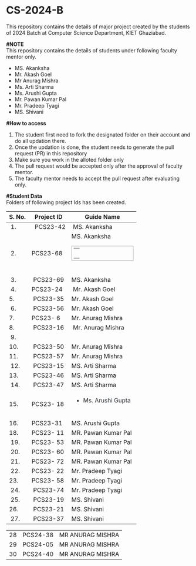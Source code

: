 # CS-2024-B
This repository contains the details of major project created by the students of 2024 Batch at Computer Science Department, KIET Ghaziabad.<br>

<b>#NOTE</b><br>
This repository contains the details of students under following faculty mentor only.<br>
<ul>
  <li>MS. Akanksha</li>
  <li>Mr. Akash Goel</li>
  <li>Mr Anurag Mishra</li>
  <li>Ms. Arti Sharma</li>
  <li>Ms. Arushi Gupta</li>
  <li>Mr. Pawan Kumar Pal</li>
  <li>Mr. Pradeep Tyagi</li>
  <li>MS. Shivani</li>
</ul>
  
<b>#How to access</b><br>
<ol>
  <li>The student first need to fork the designated folder on their account and do all updation there.</li>
  <li>Once the updation is done, the student needs to generate the pull request (PR) in this repository</li>
  <li>Make sure you work in the alloted folder only</li>
  <li>The pull request would be accepted only after the approval of faculty mentor.</li>
  <li>The faculty mentor needs to accept the pull request after evaluating only.</li>
 </ol>

<b>#Student Data</b><br>
Folders of following project Ids has been created.<br>
		<table>
		<thead>
			<tr>
				<th>S. No.</th>
				<th>Project ID</th>
				<th>Guide Name</th>
			</tr>
		</thead>
		<tbody>
			<tr>
				<td>&nbsp;1.</td>
				<td>&nbsp; PCS23-42</td>
				<td>&nbsp;MS. Akanksha&nbsp;</td>
			</tr>
			<tr>
				<td>&nbsp;2.</td>
				<td>PCS23-68</td>
				<td>MS. Akanksha<br><table id="demoTable" style="color: rgb(74, 74, 74); border: 1px solid rgb(179, 173, 173); padding: 5px;">
		<tbody>
			<tr>
				<td><br></td>
			</tr>
		</tbody></table><span style="font-size: 1em; font-weight: 400; text-align: inherit;">&nbsp;</span></td>
			</tr>
			<tr>
				<td>&nbsp;3.</td>
				<td>&nbsp;PCS23-69</td>
				<td>MS. Akanksha&nbsp;</td>
			</tr>
			<tr>
				<td>&nbsp;4.</td>
				<td>PCS23-24&nbsp;</td>
				<td>&nbsp;Mr. Akash Goel</td>
			</tr>
			<tr>
				<td>5.&nbsp;</td>
				<td>&nbsp;PCS23-35<br></td>
				<td>Mr. Akash Goel&nbsp;</td>
			</tr>
			<tr>
				<td>&nbsp;6.</td>
				<td>&nbsp;PCS23-56</td>
				<td>Mr. Akash Goel&nbsp;</td>
			</tr>
			<tr>
				<td>7.&nbsp;</td>
				<td>PCS23- 6</td>
				<td>Mr. Anurag Mishra&nbsp;</td>
			</tr>
			<tr>
				<td>8.&nbsp;</td>
				<td>&nbsp;PCS23-16</td>
				<td>&nbsp;Mr. Anurag Mishra</td>
			</tr>
			<tr>
				<td>&nbsp;9.</td>
				<td>&nbsp;</td>
				<td><span style="font-style: normal; font-weight: 400;"></span>&nbsp;</td>
			</tr>
			<tr>
				<td>10.&nbsp;</td>
				<td>&nbsp;PCS23-50</td>
				<td><span style="font-style: normal; font-weight: 400;">Mr. Anurag Mishra</span>&nbsp;</td>
			</tr>
			<tr>
				<td>11.&nbsp;</td>
				<td>&nbsp;PCS23-57</td>
				<td><span style="font-style: normal; font-weight: 400;">Mr. Anurag Mishra</span>&nbsp;</td>
			</tr>
			<tr>
				<td>&nbsp;12.</td>
				<td>&nbsp;PCS23-15</td>
				<td>MS. Arti Sharma&nbsp;</td>
			</tr>
			<tr>
				<td>13.&nbsp;</td>
				<td>&nbsp;PCS23-46</td>
				<td><span style="font-style: normal; font-weight: 400;">MS. Arti Sharma</span>&nbsp;</td>
			</tr>
			<tr>
				<td>&nbsp;14.</td>
				<td>&nbsp;PCS23-47</td>
				<td><span style="font-style: normal; font-weight: 400;">MS. Arti Sharma</span>&nbsp;</td>
			</tr>
			<tr>
				<td>15.</td>
				<td>PCS23- 18</td>
				<td><div style="text-align: left;"><ul dir="auto" style="box-sizing: border-box; padding-left: 2em; margin-bottom: 16px; color: rgb(36, 41, 47); font-family: -apple-system, BlinkMacSystemFont, &quot;Segoe UI&quot;, Helvetica, Arial, sans-serif, &quot;Apple Color Emoji&quot;, &quot;Segoe UI Emoji&quot;;"><li style="box-sizing: border-box; margin-top: 0.25em;">Ms. Arushi Gupta</li></ul></div><font color="#313030">&nbsp;</font></td>
			</tr>
			<tr>
				<td>16.&nbsp;</td>
				<td>PCS23-31</td>
				<td>MS. Arushi Gupta&nbsp;</td>
			</tr>
			<tr>
				<td>18.&nbsp;</td>
				<td>PCS23- 11</td>
				<td>MR. Pawan Kumar Pal&nbsp;</td>
			</tr>
			<tr>
				<td>&nbsp;19.</td>
				<td>PCS23- 53</td>
				<td><span style="font-style: normal; font-weight: 400;">MR. Pawan Kumar Pal</span>&nbsp;</td>
			</tr>
			<tr>
				<td>&nbsp;20.</td>
				<td>PCS23- 60</td>
				<td><span style="font-style: normal; font-weight: 400;">MR. Pawan Kumar Pal</span>&nbsp;</td>
			</tr>
			<tr>
				<td>&nbsp;21.</td>
				<td>PCS23- 72</td>
				<td><span style="font-style: normal; font-weight: 400;">MR. Pawan Kumar Pal</span>&nbsp;</td>
			</tr>
			<tr>
				<td>&nbsp;22.</td>
				<td>PCS23- 22</td>
				<td>Mr. Pradeep Tyagi&nbsp;</td>
			</tr>
			<tr>
				<td>23.&nbsp;</td>
				<td>PCS23- 58</td>
				<td><span style="font-style: normal; font-weight: 400;">Mr. Pradeep Tyagi</span>&nbsp;</td>
			</tr>
			<tr>
				<td>&nbsp;24.</td>
				<td>&nbsp;PCS23-74</td>
				<td><span style="font-style: normal; font-weight: 400;">Mr. Pradeep Tyagi</span>&nbsp;</td>
			</tr>
			<tr>
				<td>&nbsp;25.</td>
				<td>&nbsp;PCS23-19</td>
				<td>MS. Shivani&nbsp;</td>
			</tr>
			<tr>
				<td>26.&nbsp;</td>
				<td>&nbsp;PCS23-21</td>
				<td><span style="font-style: normal; font-weight: 400;">MS. Shivani</span>&nbsp;</td>
			</tr>
			<tr>
				<td>&nbsp;27.</td>
				<td>&nbsp;PCS23-37</td>
				<td><span style="font-style: normal; font-weight: 400;">MS. Shivani</span>&nbsp;</td>
			</tr>
		</tbody>
	</table>
<TABLE>
	<tr>
		<td> 28 </td>
		<td> PCS24-38 </td>
		<td> MR ANURAG MISHRA </td>
	</tr>
	<tr>
		<td> 29 </td>
		<td> PCS24-05 </td>
		<td> MR ANURAG MISHRA </td>
	</tr>
	<tr>
		<td> 30 </td>
		<td> PCS24-40 </td>
		<td> MR ANURAG MISHRA </td>
	</tr>
</TABLE>
